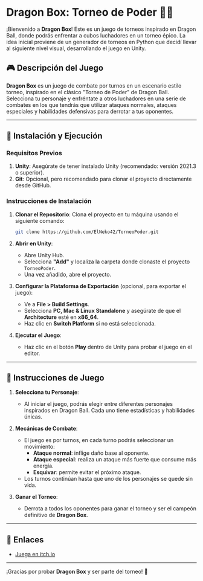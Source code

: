 # Dragon Box: Torneo de Poder 🐉💥

¡Bienvenido a **Dragon Box**! Este es un juego de torneos inspirado en Dragon Ball, donde podrás enfrentar a cubos luchadores en un torneo épico. La idea inicial proviene de un generador de torneos en Python que decidí llevar al siguiente nivel visual, desarrollando el juego en Unity.

## 🎮 Descripción del Juego

**Dragon Box** es un juego de combate por turnos en un escenario estilo torneo, inspirado en el clásico "Torneo de Poder" de Dragon Ball. Selecciona tu personaje y enfréntate a otros luchadores en una serie de combates en los que tendrás que utilizar ataques normales, ataques especiales y habilidades defensivas para derrotar a tus oponentes.

---

## 🚀 Instalación y Ejecución

### Requisitos Previos
1. **Unity**: Asegúrate de tener instalado Unity (recomendado: versión 2021.3 o superior).
2. **Git**: Opcional, pero recomendado para clonar el proyecto directamente desde GitHub.

### Instrucciones de Instalación

1. **Clonar el Repositorio**: Clona el proyecto en tu máquina usando el siguiente comando:
    ```bash
    git clone https://github.com/ElNeko42/TorneoPoder.git
    ```

2. **Abrir en Unity**:
    - Abre Unity Hub.
    - Selecciona **"Add"** y localiza la carpeta donde clonaste el proyecto `TorneoPoder`.
    - Una vez añadido, abre el proyecto.

3. **Configurar la Plataforma de Exportación** (opcional, para exportar el juego):
    - Ve a **File > Build Settings**.
    - Selecciona **PC, Mac & Linux Standalone** y asegúrate de que el **Architecture** esté en **x86_64**.
    - Haz clic en **Switch Platform** si no está seleccionada.

4. **Ejecutar el Juego**:
    - Haz clic en el botón **Play** dentro de Unity para probar el juego en el editor.

---

## 📜 Instrucciones de Juego

1. **Selecciona tu Personaje**: 
    - Al iniciar el juego, podrás elegir entre diferentes personajes inspirados en Dragon Ball. Cada uno tiene estadísticas y habilidades únicas.

2. **Mecánicas de Combate**:
    - El juego es por turnos, en cada turno podrás seleccionar un movimiento:
        - **Ataque normal**: inflige daño base al oponente.
        - **Ataque especial**: realiza un ataque más fuerte que consume más energía.
        - **Esquivar**: permite evitar el próximo ataque.
    - Los turnos continúan hasta que uno de los personajes se quede sin vida.

3. **Ganar el Torneo**:
    - Derrota a todos los oponentes para ganar el torneo y ser el campeón definitivo de **Dragon Box**.

---


## 📲 Enlaces

- [Juega en itch.io](https://elneko.itch.io/dragon-box)

---

¡Gracias por probar **Dragon Box** y ser parte del torneo! 🎉
